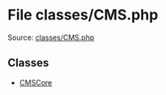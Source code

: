 File classes/CMS.php
=========
Source: [classes/CMS.php](https://github.com/PrestaShop/PrestaShop/blob/1.6.1.1/classes/CMS.php)


Classes
-------

* [CMSCore](class.CMSCore)

